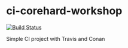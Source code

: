 # ci-corehard-workshop

[![Build Status](https://travis-ci.org/mathbunnyru/ci-corehard-workshop.svg?branch=master)](https://travis-ci.org/mathbunnyru/ci-corehard-workshop)

Simple CI project with Travis and Conan
